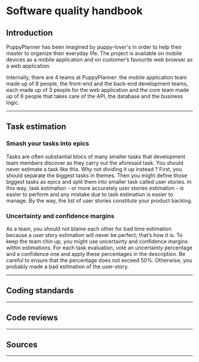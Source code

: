 <!-- TODO add resource picture -->
<!-- ![PuppyPlanner Logo](./resources/logo.png)   -->
# Software quality handbook

## Introduction  
PuppyPlanner has been imagined by puppy-lover's in order to help their master to organize their everyday life. The project is available on mobile devices as a mobile application and on customer’s favourite web browser as a web application.

Internally, there are 4 teams at PuppyPlanner: the mobile application team made up of 8 people, the front-end and the back-end development teams, each made up of 3 people for the web application and the core team made up of 6 people that takes care of the API, the database and the business logic.

***

## Task estimation

### Smash your tasks into epics
Tasks are often substantial blocs of many smaller tasks that development team members discover as they carry out the aforesaid task. You should never estimate a task like this. Why not dividing it up instead ? First, you should separate the biggest tasks in themes. Then you might define those biggest tasks as epics and split them into smaller task called user stories. In this way, task estimation - or more accurately user stories estimation - is easier to perform and any mistake due to task estimation is easier to manage. By the way, the list of user stories constitute your product backlog.

### Uncertainty and confidence margins
As a team, you should not blame each other for bad time estimation because a user story estimation will never be perfect; that’s how it is. To keep the team chin up, you might use uncertainty and confidence margins within estimations. For each task evaluation, vote an uncertainty percentage and a confidence one and apply these percentages in the description. Be careful to ensure that the percentage does not exceed 50%. Otherwise, you probably made a bad estimation of the user-story.

<!-- TODO add resource picture -->
<!-- ![Task estimation diagram](./resources/figure1.png)   -->
<!-- _Figure 1: Define user stories from substantial tasks_ -->

***

## Coding standards

***

## Code reviews
***

## Sources

***